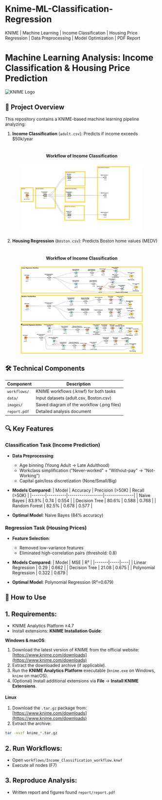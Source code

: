 # Knime-ML-Classification-Regression
KNIME | Machine Learning | Income Classification | Housing Price Regression | Data Preprocessing | Model Optimization | PDF Report

# Machine Learning Analysis: Income Classification & Housing Price Prediction

![KNIME Logo](https://www.knime.com/sites/default/files/2021-07/knime-og-knime-logo.jpg)

## 📌 Project Overview
This repository contains a KNIME-based machine learning pipeline analyzing:
1. **Income Classification** (`adult.csv`): Predicts if income exceeds $50k/year

<div style="display: flex; justify-content: center; margin-top: 20px;">
      <div style="width: 80%;">
         <h4 style="text-align: center;">Workflow of Income Classification</h4>
         <img src="images/Income_Classification.png" 
            alt="A Workflow Diagram for Energy Production and Weather Analysis" 
            style="width: 100%; min-width: 400px;">
      </div>
   </div>

2. **Housing Regression** (`Boston.csv`): Predicts Boston home values (MEDV)

<div style="display: flex; justify-content: center; margin-top: 20px;">
      <div style="width: 80%;">
         <h4 style="text-align: center;">Workflow of Income Classification</h4>
         <img src="images/Housing_Regression.png" 
            alt="A Workflow Diagram for Energy Production and Weather Analysis" 
            style="width: 100%; min-width: 400px;">
      </div>
   </div>

## 🛠️ Technical Components
| Component | Description |
|-----------|-------------|
| `workflows/` | KNIME workflows (.knwf) for both tasks |
| `data/` | Input datasets (adult.csv, Boston.csv) |
| `images/` | Saved diagram of the workflow (.png files) |
| `report.pdf` | Detailed analysis document |

## 🔍 Key Features
### Classification Task (Income Prediction)
- **Data Preprocessing**:
  - Age binning (Young Adult → Late Adulthood)
  - Workclass simplification ("Never-worked" + "Without-pay" → "Not-Working")
  - Capital gain/loss discretization (None/Small/Big)
  
- **Models Compared**:
  | Model | Accuracy | Precision (>50K) | Recall (>50K) |
  |-------|----------|------------------|---------------|
  | Naive Bayes | 83.9% | 0.74 | 0.554 |
  | Decision Tree | 80.6% | 0.588 | 0.768 |
  | Random Forest | 82.5% | 0.678 | 0.577 |

- **Optimal Model**: Naive Bayes (84% accuracy)

### Regression Task (Housing Prices)
- **Feature Selection**:
  - Removed low-variance features
  - Eliminated high-correlation pairs (threshold: 0.8)
  
- **Models Compared**:
  | Model | MSE | R² |
  |-------|-----|----|
  | Linear Regression | 0.29 | 0.662 |
  | Decision Tree | 21.08 | 0.675 |
  | Polynomial Regression | 0.322 | 0.679 |

- **Optimal Model**: Polynomial Regression (R²=0.679)

## 🚀 How to Use
## 1. **Requirements**:
   - KNIME Analytics Platform ≥4.7
   - Install extensions:
**KNIME Installation Guide**:
  
**Windows & macOS**:

1. Download the latest version of KNIME from the official website:  
[https://www.knime.com/downloads](https://www.knime.com/downloads)
2. Extract the downloaded archive (if applicable).
3. Run the **KNIME Analytics Platform** executable (`knime.exe` on Windows, `knime` on macOS).
4. (Optional) Install additional extensions via **File** → **Install KNIME Extensions**.

#### Linux
1. Download the `.tar.gz` package from:  
[https://www.knime.com/downloads](https://www.knime.com/downloads)
2. Extract the archive:
```bash
tar -xvzf knime_*.tar.gz
```

## 2. **Run Workflows**:
   - Open `workflows/Income_Classification_workflow.knwf`
   - Execute all nodes (F7)

## 3. **Reproduce Analysis**:
   - Written report and figures found `report/report.pdf`
   